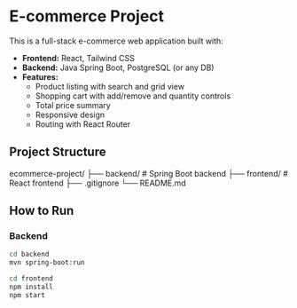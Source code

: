 # E-commerce Project

This is a full-stack e-commerce web application built with:

- **Frontend:** React, Tailwind CSS
- **Backend:** Java Spring Boot, PostgreSQL (or any DB)
- **Features:** 
  - Product listing with search and grid view
  - Shopping cart with add/remove and quantity controls
  - Total price summary
  - Responsive design
  - Routing with React Router

## Project Structure

ecommerce-project/
├── backend/ # Spring Boot backend
├── frontend/ # React frontend
├── .gitignore
└── README.md


## How to Run

### Backend

```bash
cd backend
mvn spring-boot:run

cd frontend
npm install
npm start
